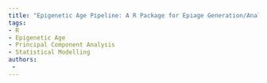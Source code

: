 ```yaml
---
title: "Epigenetic Age Pipeline: A R Package for Epiage Generation/Analysis"
tags:
- R
- Epigenetic Age
- Principal Component Analysis
- Statistical Modelling
authors:
 - 
---
```

